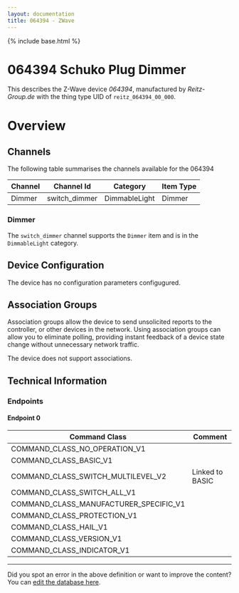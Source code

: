 ```yaml
---
layout: documentation
title: 064394 - ZWave
---
```


{% include base.html %}

# 064394 Schuko Plug Dimmer
This describes the Z-Wave device *064394*, manufactured by *Reitz-Group.de* with the thing type UID of ```reitz_064394_00_000```.

# Overview


## Channels

The following table summarises the channels available for the 064394

| Channel | Channel Id | Category | Item Type |
|---------|------------|----------|-----------|
| Dimmer | switch_dimmer | DimmableLight | Dimmer | 

### Dimmer

The ```switch_dimmer``` channel supports the ```Dimmer``` item and is in the ```DimmableLight``` category.



## Device Configuration

The device has no configuration parameters configugured.

## Association Groups

Association groups allow the device to send unsolicited reports to the controller, or other devices in the network. Using association groups can allow you to eliminate polling, providing instant feedback of a device state change without unnecessary network traffic.

The device does not support associations.
## Technical Information

### Endpoints

#### Endpoint 0

| Command Class | Comment |
|---------------|---------|
| COMMAND_CLASS_NO_OPERATION_V1| |
| COMMAND_CLASS_BASIC_V1| |
| COMMAND_CLASS_SWITCH_MULTILEVEL_V2| Linked to BASIC|
| COMMAND_CLASS_SWITCH_ALL_V1| |
| COMMAND_CLASS_MANUFACTURER_SPECIFIC_V1| |
| COMMAND_CLASS_PROTECTION_V1| |
| COMMAND_CLASS_HAIL_V1| |
| COMMAND_CLASS_VERSION_V1| |
| COMMAND_CLASS_INDICATOR_V1| |

---

Did you spot an error in the above definition or want to improve the content?
You can [edit the database here](http://www.cd-jackson.com/index.php/zwave/zwave-device-database/zwave-device-list/devicesummary/53).

